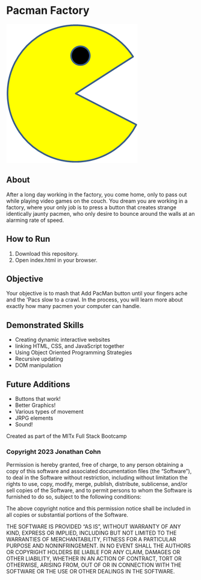 # Pacman Factory

![Pacman](./images/PacMan1.png)

## About

 After a long day working in the factory, you come home, only to pass out while playing video games on the couch. You dream you are working in a factory, where your only job is to press a button that creates strange identically jaunty pacmen, who only desire to bounce around the walls at an alarming rate of speed.

## How to Run

1) Download this repository.
2) Open index.html in your browser.

## Objective

 Your objective is to mash that Add PacMan button until your fingers ache and the 'Pacs slow to a crawl.  In the process, you will learn more about exactly how many pacmen your computer can handle.

## Demonstrated Skills

- Creating dynamic interactive websites
- linking HTML, CSS, and JavaScript together
- Using Object Oriented Programming Strategies
- Recursive updating
- DOM manipulation

## Future Additions

- Buttons that work!
- Better Graphics!
- Various types of movement
- JRPG elements
- Sound!

Created as part of the MITx Full Stack Bootcamp

### Copyright 2023 Jonathan Cohn

Permission is hereby granted, free of charge, to any person obtaining a copy of this software and associated documentation files (the “Software”), to deal in the Software without restriction, including without limitation the rights to use, copy, modify, merge, publish, distribute, sublicense, and/or sell copies of the Software, and to permit persons to whom the Software is furnished to do so, subject to the following conditions:

The above copyright notice and this permission notice shall be included in all copies or substantial portions of the Software.

THE SOFTWARE IS PROVIDED “AS IS”, WITHOUT WARRANTY OF ANY KIND, EXPRESS OR IMPLIED, INCLUDING BUT NOT LIMITED TO THE WARRANTIES OF MERCHANTABILITY, FITNESS FOR A PARTICULAR PURPOSE AND NONINFRINGEMENT. IN NO EVENT SHALL THE AUTHORS OR COPYRIGHT HOLDERS BE LIABLE FOR ANY CLAIM, DAMAGES OR OTHER LIABILITY, WHETHER IN AN ACTION OF CONTRACT, TORT OR OTHERWISE, ARISING FROM, OUT OF OR IN CONNECTION WITH THE SOFTWARE OR THE USE OR OTHER DEALINGS IN THE SOFTWARE.
